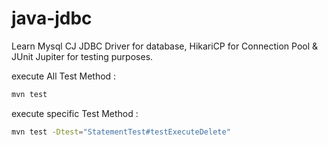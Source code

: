 # java-jdbc
Learn Mysql CJ JDBC Driver for database, HikariCP for Connection Pool & JUnit Jupiter for testing purposes.

execute All Test Method :
```bash
mvn test
```
execute specific Test Method :
```bash
mvn test -Dtest="StatementTest#testExecuteDelete"
```
